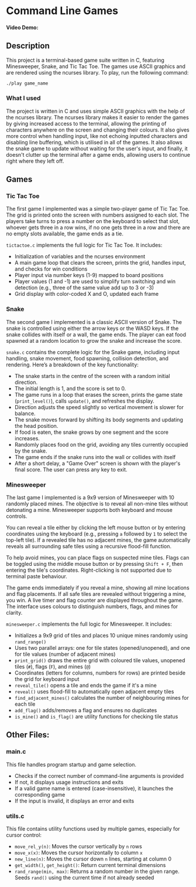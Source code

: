 # Command Line Games
#### Video Demo:  <URL HERE>
## Description
This project is a terminal-based game suite written in C, featuring Minesweeper, Snake, and Tic Tac Toe. The games use ASCII graphics and are rendered using the ncurses library. To play, run the following command:
```bash
./play game_name
```
### What I used
The project is written in C and uses simple ASCII graphics with the help of the ncurses library. The ncurses library makes it easier to render the games by giving increased access to the terminal, allowing the printing of characters anywhere on the screen and changing their colours. It also gives more control when handling input, like not echoing inputted characters and disabling line buffering, which is utilised in all of the games. It also allows the snake game to update without waiting for the user's input, and finally, it doesn't clutter up the terminal after a game ends, allowing users to continue right where they left off.
## Games
### Tic Tac Toe
The first game I implemented was a simple two-player game of Tic Tac Toe. The grid is printed onto the screen with numbers assigned to each slot. The players take turns to press a number on the keyboard to select that slot, whoever gets three in a row wins, if no one gets three in a row and there are no empty slots available, the game ends as a tie.

`tictactoe.c` implements the full logic for Tic Tac Toe. It includes:
- Initialization of variables and the ncurses environment
- A main game loop that clears the screen, prints the grid, handles input, and checks for win conditions
- Player input via number keys (1-9) mapped to board positions
- Player values (1 and -1) are used to simplify turn switching and win detection (e.g., three of the same value add up to 3 or -3)
- Grid display with color-coded X and O, updated each frame
### Snake
The second game I implemented is a classic ASCII version of Snake. The snake is controlled using either the arrow keys or the WASD keys. If the snake collides with itself or a wall, the game ends. The player can eat food spawned at a random location to grow the snake and increase the score.

`snake.c` contains the complete logic for the Snake game, including input handling, snake movement, food spawning, collision detection, and rendering. Here’s a breakdown of the key functionality:
- The snake starts in the centre of the screen with a random initial direction.
- The initial length is 1, and the score is set to 0.
- The game runs in a loop that erases the screen, prints the game state (`print_level()`), calls `update()`, and refreshes the display.
- Direction adjusts the speed slightly so vertical movement is slower for balance.
- The snake moves forward by shifting its body segments and updating the head position.
- If food is eaten, the snake grows by one segment and the score increases.
- Randomly places food on the grid, avoiding any tiles currently occupied by the snake.
- The game ends if the snake runs into the wall or collides with itself
- After a short delay, a "Game Over" screen is shown with the player's final score. The user can press any key to exit.
### Minesweeper
The last game I implemented is a 9x9 version of Minesweeper with 10 randomly placed mines. The objective is to reveal all non-mine tiles without detonating a mine. Minesweeper supports both keyboard and mouse controls.

You can reveal a tile either by clicking the left mouse button or by entering coordinates using the keyboard (e.g., pressing `a` followed by `1` to select the top-left tile). If a revealed tile has no adjacent mines, the game automatically reveals all surrounding safe tiles using a recursive flood-fill function.

To help avoid mines, you can place flags on suspected mine tiles. Flags can be toggled using the middle mouse button or by pressing `Shift + F`, then entering the tile's coordinates. Right-clicking is not supported due to terminal paste behaviour.

The game ends immediately if you reveal a mine, showing all mine locations and flag placements. If all safe tiles are revealed without triggering a mine, you win. A live timer and flag counter are displayed throughout the game. The interface uses colours to distinguish numbers, flags, and mines for clarity.

`minesweeper.c` implements the full logic for Minesweeper. It includes:
- Initializes a 9x9 grid of tiles and places 10 unique mines randomly using `rand_range()`
- Uses two parallel arrays: one for tile states (opened/unopened), and one for tile values (number of adjacent mines)
- `print_grid()` draws the entire grid with coloured tile values, unopened tiles (`#`), flags (`F`), and mines (`@`)
- Coordinates (letters for columns, numbers for rows) are printed beside the grid for keyboard input
- `reveal_tile()` opens a tile and ends the game if it's a mine
- `reveal()` uses flood-fill to automatically open adjacent empty tiles
- `find_adjacent_mines()` calculates the number of neighbouring mines for each tile
- `add_flag()` adds/removes a flag and ensures no duplicates
- `is_mine()` and `is_flag()` are utility functions for checking tile status
## Other Files:
### main.c
This file handles program startup and game selection.
- Checks if the correct number of command-line arguments is provided
- If not, it displays usage instructions and exits
- If a valid game name is entered (case-insensitive), it launches the corresponding game
- If the input is invalid, it displays an error and exits
### utils.c
This file contains utility functions used by multiple games, especially for cursor control:
- `move_rel_y(n)`: Moves the cursor vertically by `n` rows
- `move_x(x)`: Moves the cursor horizontally to column `x`
- `new_line(n)`: Moves the cursor down `n` lines, starting at column 0
- `get_width()`, `get_height()`: Return current terminal dimensions
- `rand_range(min, max)`: Returns a random number in the given range. Seeds `rand()` using the current time if not already seeded
